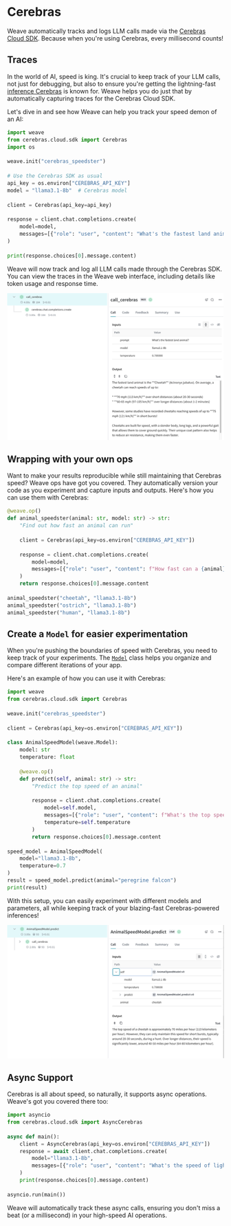 # Cerebras

Weave automatically tracks and logs LLM calls made via the [Cerebras Cloud SDK](https://inference-docs.cerebras.ai/introduction). Because when you're using Cerebras, every millisecond counts!

## Traces

In the world of AI, speed is king. It's crucial to keep track of your LLM calls, not just for debugging, but also to ensure you're getting the lightning-fast [inference Cerebras](https://inference-docs.cerebras.ai/introduction) is known for. Weave helps you do just that by automatically capturing traces for the Cerebras Cloud SDK.

Let's dive in and see how Weave can help you track your speed demon of an AI:

```python
import weave
from cerebras.cloud.sdk import Cerebras
import os

weave.init("cerebras_speedster")

# Use the Cerebras SDK as usual
api_key = os.environ["CEREBRAS_API_KEY"]
model = "llama3.1-8b"  # Cerebras model

client = Cerebras(api_key=api_key)

response = client.chat.completions.create(
    model=model,
    messages=[{"role": "user", "content": "What's the fastest land animal?"}],
)

print(response.choices[0].message.content)
```

Weave will now track and log all LLM calls made through the Cerebras SDK. You can view the traces in the Weave web interface, including details like token usage and response time.

[![cerebras_calls.png](imgs/cerebras_calls.png)](https://wandb.ai/capecape/cerebras_speedster/weave/traces)

## Wrapping with your own ops

Want to make your results reproducible while still maintaining that Cerebras speed? Weave ops have got you covered. They automatically version your code as you experiment and capture inputs and outputs. Here's how you can use them with Cerebras:

```python
@weave.op()
def animal_speedster(animal: str, model: str) -> str:
    "Find out how fast an animal can run"
    
    client = Cerebras(api_key=os.environ["CEREBRAS_API_KEY"])
    
    response = client.chat.completions.create(
        model=model,
        messages=[{"role": "user", "content": f"How fast can a {animal} run?"}],
    )
    return response.choices[0].message.content

animal_speedster("cheetah", "llama3.1-8b")
animal_speedster("ostrich", "llama3.1-8b")
animal_speedster("human", "llama3.1-8b")
```

## Create a `Model` for easier experimentation

When you're pushing the boundaries of speed with Cerebras, you need to keep track of your experiments. The [`Model`](/guides/core-types/models) class helps you organize and compare different iterations of your app.

Here's an example of how you can use it with Cerebras:

```python
import weave
from cerebras.cloud.sdk import Cerebras

weave.init("cerebras_speedster")

client = Cerebras(api_key=os.environ["CEREBRAS_API_KEY"])

class AnimalSpeedModel(weave.Model):
    model: str
    temperature: float

    @weave.op()
    def predict(self, animal: str) -> str:
        "Predict the top speed of an animal"        

        response = client.chat.completions.create(
            model=self.model,
            messages=[{"role": "user", "content": f"What's the top speed of a {animal}?"}],
            temperature=self.temperature
        )
        return response.choices[0].message.content

speed_model = AnimalSpeedModel(
    model="llama3.1-8b",
    temperature=0.7
)
result = speed_model.predict(animal="peregrine falcon")
print(result)
```

With this setup, you can easily experiment with different models and parameters, all while keeping track of your blazing-fast Cerebras-powered inferences!

[![cerebras_model.png](imgs/cerebras_model.png)](https://wandb.ai/capecape/cerebras_speedster/weave/traces)


## Async Support

Cerebras is all about speed, so naturally, it supports async operations. Weave's got you covered there too:

```python
import asyncio
from cerebras.cloud.sdk import AsyncCerebras

async def main():
    client = AsyncCerebras(api_key=os.environ["CEREBRAS_API_KEY"])
    response = await client.chat.completions.create(
        model="llama3.1-8b",
        messages=[{"role": "user", "content": "What's the speed of light?"}],
    )
    print(response.choices[0].message.content)

asyncio.run(main())
```

Weave will automatically track these async calls, ensuring you don't miss a beat (or a millisecond) in your high-speed AI operations.
